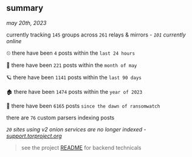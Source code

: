 
## summary
_may 20th, 2023_

currently tracking `145` groups across `261` relays & mirrors - _`101` currently online_

⏲ there have been `4` posts within the `last 24 hours`

🦈 there have been `221` posts within the `month of may`

🪐 there have been `1141` posts within the `last 90 days`

🏚 there have been `1474` posts within the `year of 2023`

🦕 there have been `6165` posts `since the dawn of ransomwatch`

there are `76` custom parsers indexing posts

_`20` sites using v2 onion services are no longer indexed - [support.torproject.org](https://support.torproject.org/onionservices/v2-deprecation/)_

> see the project [README](https://github.com/joshhighet/ransomwatch#ransomwatch--) for backend technicals
